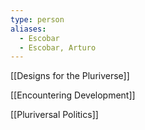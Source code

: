 ```yaml
---
type: person
aliases:
  - Escobar
  - Escobar, Arturo
---
```

[[Designs for the Pluriverse]]

[[Encountering Development]]

[[Pluriversal Politics]]

